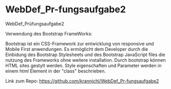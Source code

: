 # WebDef_Pr-fungsaufgabe2
WebDef_Prüfungsaufgabe2

Verwendung des Bootstrap FrameWorks:

Bootstrap ist ein CSS-Framework zur entwicklung von responsive und Mobile First anwendungen.
Es ermöglicht dem Developer durch die Einbidung des Bootstrap Stylesheets und des Bootstrap JavaScript files die nutzung des Frameworks ohne weitere installation.
Durch bootstrap können HTML sites gestylt werden.
Style eigenschaften und Parameter werden in einem html Element in der "class" beschrieben.


Link zum Repo: https://github.com/krannichl/WebDef_Pr-fungsaufgabe2
